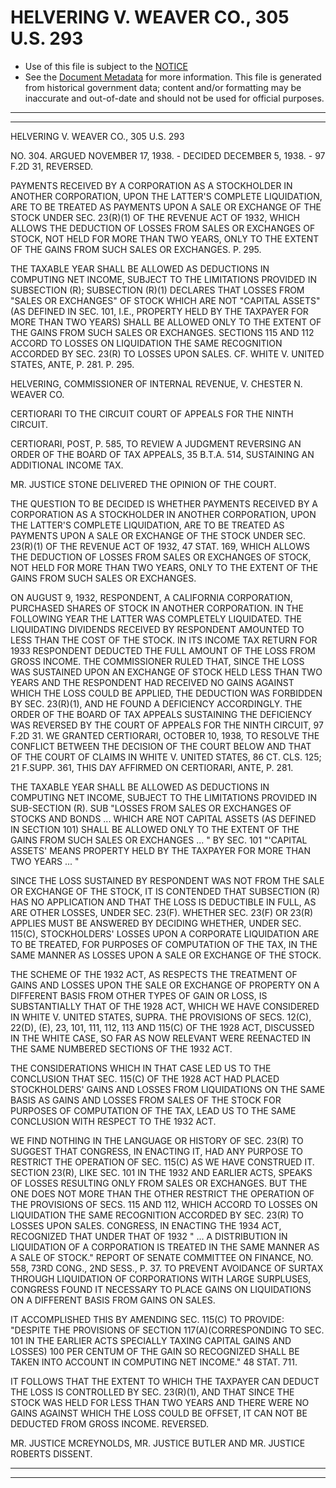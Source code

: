 ---
---

# HELVERING V. WEAVER CO., 305 U.S. 293

* Use of this file is subject to the [NOTICE](https://github.com/publicdocs/notice/blob/master/NOTICE)
* See the [Document Metadata](../../../) for more information.
  This file is generated from historical government data; content and/or formatting may be inaccurate and out-of-date and should not be used for official purposes.

----------
----------

HELVERING V. WEAVER CO., 305 U.S. 293

NO. 304.  ARGUED NOVEMBER 17, 1938.  - DECIDED DECEMBER 5, 1938.  - 97 F.2D 31, REVERSED.

PAYMENTS RECEIVED BY A CORPORATION AS A STOCKHOLDER IN ANOTHER CORPORATION, UPON THE LATTER'S COMPLETE LIQUIDATION, ARE TO BE TREATED AS PAYMENTS UPON A SALE OR EXCHANGE OF THE STOCK UNDER SEC. 23(R)(1) OF THE REVENUE ACT OF 1932, WHICH ALLOWS THE DEDUCTION OF LOSSES FROM SALES OR EXCHANGES OF STOCK, NOT HELD FOR MORE THAN TWO YEARS, ONLY TO THE EXTENT OF THE GAINS FROM SUCH SALES OR EXCHANGES.  P. 295.

THE TAXABLE YEAR SHALL BE ALLOWED AS DEDUCTIONS IN COMPUTING NET INCOME, SUBJECT TO THE LIMITATIONS PROVIDED IN SUBSECTION (R); SUBSECTION (R)(1) DECLARES THAT LOSSES FROM "SALES OR EXCHANGES" OF STOCK WHICH ARE NOT "CAPITAL ASSETS" (AS DEFINED IN SEC. 101, I.E., PROPERTY HELD BY THE TAXPAYER FOR MORE THAN TWO YEARS) SHALL BE ALLOWED ONLY TO THE EXTENT OF THE GAINS FROM SUCH SALES OR EXCHANGES.  SECTIONS 115 AND 112 ACCORD TO LOSSES ON LIQUIDATION THE SAME RECOGNITION ACCORDED BY SEC. 23(R) TO LOSSES UPON SALES.  CF. WHITE V. UNITED STATES, ANTE, P. 281.  P. 295.

HELVERING, COMMISSIONER OF INTERNAL REVENUE, V. CHESTER N. WEAVER CO.

CERTIORARI TO THE CIRCUIT COURT OF APPEALS FOR THE NINTH CIRCUIT.

CERTIORARI, POST, P. 585, TO REVIEW A JUDGMENT REVERSING AN ORDER OF THE BOARD OF TAX APPEALS, 35 B.T.A. 514, SUSTAINING AN ADDITIONAL INCOME TAX.

MR. JUSTICE STONE DELIVERED THE OPINION OF THE COURT.

THE QUESTION TO BE DECIDED IS WHETHER PAYMENTS RECEIVED BY A CORPORATION AS A STOCKHOLDER IN ANOTHER CORPORATION, UPON THE LATTER'S COMPLETE LIQUIDATION, ARE TO BE TREATED AS PAYMENTS UPON A SALE OR EXCHANGE OF THE STOCK UNDER SEC. 23(R)(1) OF THE REVENUE ACT OF 1932, 47 STAT. 169, WHICH ALLOWS THE DEDUCTION OF LOSSES FROM SALES OR EXCHANGES OF STOCK, NOT HELD FOR MORE THAN TWO YEARS, ONLY TO THE EXTENT OF THE GAINS FROM SUCH SALES OR EXCHANGES.

ON AUGUST 9, 1932, RESPONDENT, A CALIFORNIA CORPORATION, PURCHASED SHARES OF STOCK IN ANOTHER CORPORATION.  IN THE FOLLOWING YEAR THE LATTER WAS COMPLETELY LIQUIDATED.  THE LIQUIDATING DIVIDENDS RECEIVED BY RESPONDENT AMOUNTED TO LESS THAN THE COST OF THE STOCK.  IN ITS INCOME TAX RETURN FOR 1933 RESPONDENT DEDUCTED THE FULL AMOUNT OF THE LOSS FROM GROSS INCOME.  THE COMMISSIONER RULED THAT, SINCE THE LOSS WAS SUSTAINED UPON AN EXCHANGE OF STOCK HELD LESS THAN TWO YEARS AND THE RESPONDENT HAD RECEIVED NO GAINS AGAINST WHICH THE LOSS COULD BE APPLIED, THE DEDUCTION WAS FORBIDDEN BY SEC. 23(R)(1), AND HE FOUND A DEFICIENCY ACCORDINGLY.  THE ORDER OF THE BOARD OF TAX APPEALS SUSTAINING THE DEFICIENCY WAS REVERSED BY THE COURT OF APPEALS FOR THE NINTH CIRCUIT, 97 F.2D 31.  WE GRANTED CERTIORARI, OCTOBER 10, 1938, TO RESOLVE THE CONFLICT BETWEEN THE DECISION OF THE COURT BELOW AND THAT OF THE COURT OF CLAIMS IN WHITE V. UNITED STATES, 86 CT. CLS. 125; 21 F.SUPP.  361, THIS DAY AFFIRMED ON CERTIORARI, ANTE, P. 281.

THE TAXABLE YEAR SHALL BE ALLOWED AS DEDUCTIONS IN COMPUTING NET INCOME, SUBJECT TO THE LIMITATIONS PROVIDED IN SUB-SECTION (R).  SUB "LOSSES FROM SALES OR EXCHANGES OF STOCKS AND BONDS  ...  WHICH ARE NOT CAPITAL ASSETS (AS DEFINED IN SECTION 101) SHALL BE ALLOWED ONLY TO THE EXTENT OF THE GAINS FROM SUCH SALES OR EXCHANGES  ... "  BY SEC. 101 "'CAPITAL ASSETS' MEANS PROPERTY HELD BY THE TAXPAYER FOR MORE THAN TWO YEARS  ...  "

SINCE THE LOSS SUSTAINED BY RESPONDENT WAS NOT FROM THE SALE OR EXCHANGE OF THE STOCK, IT IS CONTENDED THAT SUBSECTION (R) HAS NO APPLICATION AND THAT THE LOSS IS DEDUCTIBLE IN FULL, AS ARE OTHER LOSSES, UNDER SEC. 23(F).  WHETHER SEC. 23(F) OR 23(R) APPLIES MUST BE ANSWERED BY DECIDING WHETHER, UNDER SEC. 115(C), STOCKHOLDERS' LOSSES UPON A CORPORATE LIQUIDATION ARE TO BE TREATED, FOR PURPOSES OF COMPUTATION OF THE TAX, IN THE SAME MANNER AS LOSSES UPON A SALE OR EXCHANGE OF THE STOCK.

THE SCHEME OF THE 1932 ACT, AS RESPECTS THE TREATMENT OF GAINS AND LOSSES UPON THE SALE OR EXCHANGE OF PROPERTY ON A DIFFERENT BASIS FROM OTHER TYPES OF GAIN OR LOSS, IS SUBSTANTIALLY THAT OF THE 1928 ACT, WHICH WE HAVE CONSIDERED IN WHITE V. UNITED STATES, SUPRA.  THE PROVISIONS OF SECS. 12(C), 22(D), (E), 23, 101, 111, 112, 113 AND 115(C) OF THE 1928 ACT, DISCUSSED IN THE WHITE CASE, SO FAR AS NOW RELEVANT WERE REENACTED IN THE SAME NUMBERED SECTIONS OF THE 1932 ACT.

THE CONSIDERATIONS WHICH IN THAT CASE LED US TO THE CONCLUSION THAT SEC. 115(C) OF THE 1928 ACT HAD PLACED STOCKHOLDERS' GAINS AND LOSSES FROM LIQUIDATIONS ON THE SAME BASIS AS GAINS AND LOSSES FROM SALES OF THE STOCK FOR PURPOSES OF COMPUTATION OF THE TAX, LEAD US TO THE SAME CONCLUSION WITH RESPECT TO THE 1932 ACT.

WE FIND NOTHING IN THE LANGUAGE OR HISTORY OF SEC. 23(R) TO SUGGEST THAT CONGRESS, IN ENACTING IT, HAD ANY PURPOSE TO RESTRICT THE OPERATION OF SEC. 115(C) AS WE HAVE CONSTRUED IT.  SECTION 23(R), LIKE SEC. 101 IN THE 1932 AND EARLIER ACTS, SPEAKS OF LOSSES RESULTING ONLY FROM SALES OR EXCHANGES.  BUT THE ONE DOES NOT MORE THAN THE OTHER RESTRICT THE OPERATION OF THE PROVISIONS OF SECS. 115 AND 112, WHICH ACCORD TO LOSSES ON LIQUIDATION THE SAME RECOGNITION ACCORDED BY SEC. 23(R) TO LOSSES UPON SALES.  CONGRESS, IN ENACTING THE 1934 ACT, RECOGNIZED THAT UNDER THAT OF 1932 "  ...  A DISTRIBUTION IN LIQUIDATION OF A CORPORATION IS TREATED IN THE SAME MANNER AS A SALE OF STOCK."  REPORT OF SENATE COMMITTEE ON FINANCE, NO. 558, 73RD CONG., 2ND SESS., P. 37.  TO PREVENT AVOIDANCE OF SURTAX THROUGH LIQUIDATION OF CORPORATIONS WITH LARGE SURPLUSES, CONGRESS FOUND IT NECESSARY TO PLACE GAINS ON LIQUIDATIONS ON A DIFFERENT BASIS FROM GAINS ON SALES.

IT ACCOMPLISHED THIS BY AMENDING SEC. 115(C) TO PROVIDE:  "DESPITE THE PROVISIONS OF SECTION 117(A)(CORRESPONDING TO SEC. 101 IN THE EARLIER ACTS SPECIALLY TAXING CAPITAL GAINS AND LOSSES) 100 PER CENTUM OF THE GAIN SO RECOGNIZED SHALL BE TAKEN INTO ACCOUNT IN COMPUTING NET INCOME."  48 STAT. 711.

IT FOLLOWS THAT THE EXTENT TO WHICH THE TAXPAYER CAN DEDUCT THE LOSS IS CONTROLLED BY SEC. 23(R)(1), AND THAT SINCE THE STOCK WAS HELD FOR LESS THAN TWO YEARS AND THERE WERE NO GAINS AGAINST WHICH THE LOSS COULD BE OFFSET, IT CAN NOT BE DEDUCTED FROM GROSS INCOME.  REVERSED.

MR. JUSTICE MCREYNOLDS, MR. JUSTICE BUTLER AND MR. JUSTICE ROBERTS DISSENT.


----------
----------

